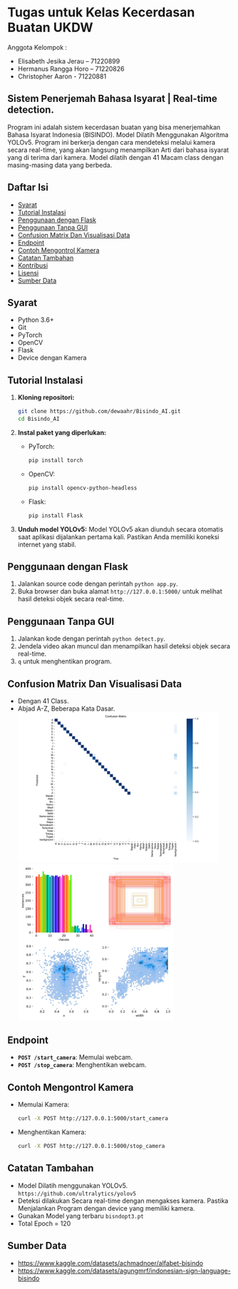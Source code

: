 # Tugas untuk Kelas Kecerdasan Buatan UKDW

Anggota Kelompok :  
- Elisabeth Jesika Jerau – 71220899
- Hermanus Rangga Horo – 71220826
- Christopher Aaron - 71220881

## Sistem Penerjemah Bahasa Isyarat | Real-time detection.

Program ini adalah sistem kecerdasan buatan yang bisa menerjemahkan Bahasa Isyarat Indonesia (BISINDO). Model Dilatih Menggunakan Algoritma YOLOv5.
Program ini berkerja dengan cara mendeteksi melalui kamera secara real-time, yang akan langsung menampilkan Arti dari bahasa isyarat yang di terima dari kamera.
Model dilatih dengan 41 Macam class dengan masing-masing data yang berbeda.

## Daftar Isi
- [Syarat](#syarat)
- [Tutorial Instalasi](#tutorial-instalasi)
- [Penggunaan dengan Flask](#penggunaan-dengan-flask)
- [Penggunaan Tanpa GUI](#penggunaan-tanpa-gui)
- [Confusion Matrix Dan Visualisasi Data](#Confusion-Matrix-Dan-Visualisasi-Data)
- [Endpoint](#endpoint)
- [Contoh Mengontrol Kamera](#contoh-mengontrol-kamera)
- [Catatan Tambahan](#catatan-tambahan)
- [Kontribusi](#kontribusi)
- [Lisensi](#lisensi)
- [Sumber Data](#sumber-data)

## Syarat
- Python 3.6+
- Git
- PyTorch
- OpenCV
- Flask
- Device dengan Kamera

## Tutorial Instalasi
1. **Kloning repositori:**
    ```sh
    git clone https://github.com/dewaahr/Bisindo_AI.git
    cd Bisindo_AI
    ```

2. **Instal paket yang diperlukan:**
    - PyTorch:
        ```sh
        pip install torch
        ```

    - OpenCV:
        ```sh
        pip install opencv-python-headless
        ```

    - Flask:
        ```sh
        pip install Flask
        ```

3. **Unduh model YOLOv5:**
    Model YOLOv5 akan diunduh secara otomatis saat aplikasi dijalankan pertama kali. Pastikan Anda memiliki koneksi internet yang stabil.

## Penggunaan dengan Flask
1. Jalankan source code dengan perintah `python app.py`.
2. Buka browser dan buka alamat `http://127.0.0.1:5000/` untuk melihat hasil deteksi objek secara real-time.

## Penggunaan Tanpa GUI
1. Jalankan kode dengan perintah `python detect.py`.
2. Jendela video akan muncul dan menampilkan hasil deteksi objek secara real-time.
3.  `q` untuk menghentikan program.

## Confusion Matrix Dan Visualisasi Data
- Dengan 41 Class.
- Abjad A-Z, Beberapa Kata Dasar. <br>
  <img src="confusion_matrix.png" width="450">
  <img src="labels.jpg" width="350" >

## Endpoint
- **`POST /start_camera`**: Memulai webcam.
- **`POST /stop_camera`**: Menghentikan webcam.

## Contoh Mengontrol Kamera
- Memulai Kamera: 
    ```sh
    curl -X POST http://127.0.0.1:5000/start_camera
    ```
- Menghentikan Kamera:
    ```sh
    curl -X POST http://127.0.0.1:5000/stop_camera
    ```

## Catatan Tambahan
- Model Dilatih menggunakan YOLOv5. `https://github.com/ultralytics/yolov5`
- Deteksi dilakukan Secara real-time dengan mengakses kamera. Pastika Menjalankan Program dengan device yang memiliki kamera.
- Gunakan Model yang terbaru `bisndopt3.pt`
- Total Epoch = 120
## Sumber Data
- https://www.kaggle.com/datasets/achmadnoer/alfabet-bisindo
- https://www.kaggle.com/datasets/agungmrf/indonesian-sign-language-bisindo

